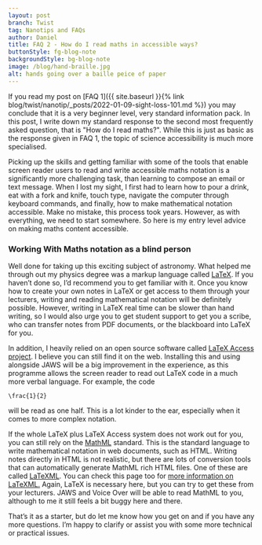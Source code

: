 ```yaml
---
layout: post
branch: Twist
tag: Nanotips and FAQs
author: Daniel
title: FAQ 2 - How do I read maths in accessible ways?
buttonStyle: fg-blog-note
backgroundStyle: bg-blog-note
image: /blog/hand-braille.jpg
alt: hands going over a baille peice of paper
---
```


If you read my post on [FAQ 1]({{ site.baseurl }}{% link blog/twist/nanotip/_posts/2022-01-09-sight-loss-101.md %}) you may conclude that it is a very beginner level, very standard information pack. In this post, I write down my standard response to the second most frequently asked question, that is "How do I read maths?". While this is just as basic as the response given in FAQ 1, the topic of science accessibility is much more specialised. 
<!-- excerpt-end -->

Picking up the skills and getting familiar with some of the tools that enable screen reader users to read and write accessible maths notation is a significantly more challenging task, than learning to compose an email or text message. When I lost my sight, I first had to learn how to pour a drink, eat with a fork and knife, touch type, navigate the computer through keyboard commands, and finally, how to make mathematical notation accessible. Make no mistake, this process took years. However, as with everything, we need to start somewhere. So here is my entry level advice on making maths content accessible.

### Working With Maths notation as a blind person

Well done for taking up this exciting subject of astronomy. What helped me through out my physics degree was a markup language called [LaTeX](https://latex.org/forum/app.php/page/about-latex?sid=1ddd340f012284039ce0723393a9094b). If you haven’t done so, I’d recommend you to get familiar with it. Once you know how to create your own notes in LaTeX or get access to them through your lecturers, writing and reading mathematical notation will be definitely possible. However, writing in LaTeX real time can be slower than hand writing, so I would also urge you to get student support to get you a scribe, who can transfer notes from PDF documents, or the blackboard into LaTeX for you.

In addition, I heavily relied on an open source software called [LaTeX Access project](http://latex-access.sourceforge.net). I believe you can still find it on the web. Installing this and using alongside JAWS will be a big improvement in the experience, as this programme allows the screen reader to read out LaTeX code in a much more verbal language. For example, the code
```
\frac{1}{2}
```
 will be read as one half. This is a lot kinder to the ear, especially when it comes to more complex notation.

If the whole LaTeX plus LaTeX Access system does not work out for you, you can still rely on the [MathML](https://www.w3.org/Math/) standard. This is the standard language to write mathematical notation in web documents, such as HTML. Writing notes directly in HTML is not realistic, but there are lots of conversion tools that can automatically generate MathML rich HTML files. One of these are called [LaTeXML](https://latexml.mathweb.org/about). You can check this page too for [more information on LaTeXML.](https://math.nist.gov/~BMiller/LaTeXML/) Again, LaTeX is necessary here, but you can try to get these from your lecturers. JAWS and Voice Over will be able to read MathML to you, although to me it still feels a bit buggy here and there.

That’s it as a starter, but do let me know how you get on and if you have any more questions. I’m happy to clarify or assist you with some more technical or practical issues.